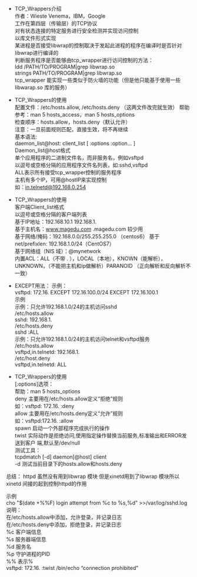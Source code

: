 * TCP_Wrappers介绍  
作者：Wieste Venema，IBM，Google  
工作在第四层（传输层）的TCP协议  
对有状态连接的特定服务进行安全检测并实现访问控制  
以库文件形式实现  
某进程是否接受libwrap的控制取决于发起此进程的程序在编译时是否针对libwrap进行编译的  
判断服务程序是否能够由tcp_wrapper进行访问控制的方法：  
ldd /PATH/TO/PROGRAM|grep libwrap.so  
strings PATH/TO/PROGRAM|grep libwrap.so     
tcp_wrapper 能实现一些类似于防火墙的功能（但是他只能基于使用一些libwarap.so 库的服务）

* TCP_Wrappers的使用  
配置文件：/etc/hosts.allow, /etc/hosts.deny    （这两文件改完就生效）
帮助参考：man 5 hosts_access，man 5 hosts_options  
检查顺序：hosts.allow，hosts.deny（默认允许）  
注意：一旦前面规则匹配，直接生效，将不再继续  
基本语法:  
daemon_list@host: client_list [ :options :option… ]  
Daemon_list@host格式  
单个应用程序的二进制文件名，而非服务名，例如vsftpd  
以逗号或空格分隔的应用程序文件名列表，如:sshd,vsftpd  
ALL表示所有接受tcp_wrapper控制的服务程序  
主机有多个IP，可用@hostIP来实现控制  
如：in.telnetd@192.168.0.254    


* TCP_Wrappers的使用  
客户端Client_list格式  
以逗号或空格分隔的客户端列表  
基于IP地址：192.168.10.1 192.168.1.  
基于主机名：www.magedu.com .magedu.com 较少用  
基于网络/掩码：192.168.0.0/255.255.255.0 （centos6） 
基于net/prefixlen: 192.168.1.0/24（CentOS7）  
基于网络组（NIS 域）：@mynetwork  
内置ACL：ALL（不带 . ），LOCAL（本地），KNOWN（能解析），UNKNOWN，（不能把主机和ip做解析）PARANOID  （正向解析和反向解析不一致）
  
* EXCEPT用法： 
示例：  
vsftpd: 172.16. EXCEPT 172.16.100.0/24 EXCEPT 172.16.100.1    
示例  
示例：只允许192.168.1.0/24的主机访问sshd  
/etc/hosts.allow  
sshd: 192.168.1.  
/etc/hosts.deny  
sshd :ALL  
示例：只允许192.168.1.0/24的主机访问telnet和vsftpd服务  
/etc/hosts.allow  
vsftpd,in.telnetd: 192.168.1.  
/etc/host.deny  
vsftpd,in.telnetd: ALL    


* TCP_Wrappers的使用  
[:options]选项：  
帮助：man 5 hosts_options  
deny 主要用在/etc/hosts.allow定义“拒绝”规则  
如：vsftpd: 172.16. :deny  
allow 主要用在/etc/hosts.deny定义“允许”规则  
如：vsftpd:172.16. :allow  
spawn 启动一个外部程序完成执行的操作  
twist 实际动作是拒绝访问,使用指定操作替换当前服务,标准输出和ERROR发送到客户 端,默认至/dev/null  
测试工具：  
tcpdmatch [-d] daemon[@host] client  
-d 测试当前目录下的hosts.allow和hosts.deny    

总结：
httpd 虽然没有用到libwrap 模块 但是xinetd用到了libwrap 模块所以xinetd 间接的起到控制httpd的作用  

示例    
cho "$(date +%%F) login attempt from %c to %s,%d" >>/var/log/sshd.log  
说明：  
在/etc/hosts.allow中添加，允许登录，并记录日志  
在/etc/hosts.deny中添加，拒绝登录，并记录日志  
%c 客户端信息  
%s 服务器端信息  
%d 服务名  
%p 守护进程的PID  
%% 表示%  
vsftpd: 172.16. :twist /bin/echo “connection prohibited”  